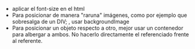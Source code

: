 - aplicar el font-size en el html
- Para posicionar de manera "raruna" imágenes, como por ejemplo que sobresalga de un DIV; , usar backgroundImage
- Para posicionar un objeto respecto a otro, mejor usar un contenedor para albergar a ambos. No hacerlo directamente el referenciado frente al referente.